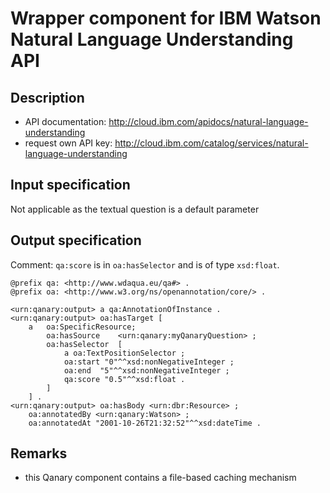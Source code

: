 # Wrapper component for IBM Watson Natural Language Understanding API

## Description 

* API documentation: http://cloud.ibm.com/apidocs/natural-language-understanding
* request own API key: http://cloud.ibm.com/catalog/services/natural-language-understanding

## Input specification

Not applicable as the textual question is a default parameter

## Output specification

Comment: `qa:score` is in `oa:hasSelector` and is of type `xsd:float`.

```ttl
@prefix qa: <http://www.wdaqua.eu/qa#> .
@prefix oa: <http://www.w3.org/ns/openannotation/core/> .

<urn:qanary:output> a qa:AnnotationOfInstance .
<urn:qanary:output> oa:hasTarget [
    a   oa:SpecificResource;
        oa:hasSource    <urn:qanary:myQanaryQuestion> ;
        oa:hasSelector  [
            a oa:TextPositionSelector ;
            oa:start "0"^^xsd:nonNegativeInteger ;
            oa:end  "5"^^xsd:nonNegativeInteger ;
            qa:score "0.5"^^xsd:float .
        ]
    ] .
<urn:qanary:output> oa:hasBody <urn:dbr:Resource> ;
    oa:annotatedBy <urn:qanary:Watson> ;
    oa:annotatedAt "2001-10-26T21:32:52"^^xsd:dateTime .
```

## Remarks

* this Qanary component contains a file-based caching mechanism
